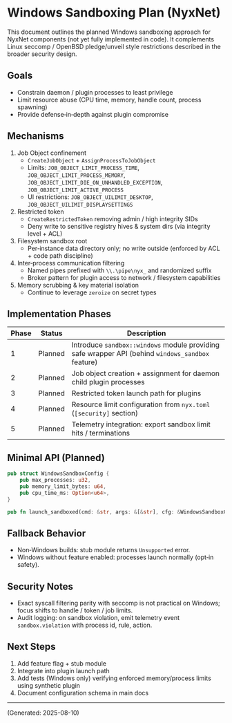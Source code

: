 # Windows Sandboxing Plan (NyxNet)

This document outlines the planned Windows sandboxing approach for NyxNet components (not yet fully implemented in code). It complements Linux seccomp / OpenBSD pledge/unveil style restrictions described in the broader security design.

## Goals
- Constrain daemon / plugin processes to least privilege
- Limit resource abuse (CPU time, memory, handle count, process spawning)
- Provide defense‑in‑depth against plugin compromise

## Mechanisms
1. Job Object confinement
   - `CreateJobObject` + `AssignProcessToJobObject`
   - Limits: `JOB_OBJECT_LIMIT_PROCESS_TIME`, `JOB_OBJECT_LIMIT_PROCESS_MEMORY`, `JOB_OBJECT_LIMIT_DIE_ON_UNHANDLED_EXCEPTION`, `JOB_OBJECT_LIMIT_ACTIVE_PROCESS`
   - UI restrictions: `JOB_OBJECT_UILIMIT_DESKTOP`, `JOB_OBJECT_UILIMIT_DISPLAYSETTINGS`
2. Restricted token
   - `CreateRestrictedToken` removing admin / high integrity SIDs
   - Deny write to sensitive registry hives & system dirs (via integrity level + ACL)
3. Filesystem sandbox root
   - Per‑instance data directory only; no write outside (enforced by ACL + code path discipline)
4. Inter‑process communication filtering
   - Named pipes prefixed with `\\.\pipe\nyx_` and randomized suffix
   - Broker pattern for plugin access to network / filesystem capabilities
5. Memory scrubbing & key material isolation
   - Continue to leverage `zeroize` on secret types

## Implementation Phases
| Phase | Status | Description |
|-------|--------|-------------|
| 1 | Planned | Introduce `sandbox::windows` module providing safe wrapper API (behind `windows_sandbox` feature) |
| 2 | Planned | Job object creation + assignment for daemon child plugin processes |
| 3 | Planned | Restricted token launch path for plugins |
| 4 | Planned | Resource limit configuration from `nyx.toml` (`[security]` section) |
| 5 | Planned | Telemetry integration: export sandbox limit hits / terminations |

## Minimal API (Planned)
```rust
pub struct WindowsSandboxConfig {
    pub max_processes: u32,
    pub memory_limit_bytes: u64,
    pub cpu_time_ms: Option<u64>,
}

pub fn launch_sandboxed(cmd: &str, args: &[&str], cfg: &WindowsSandboxConfig) -> anyhow::Result<ChildHandle> { /* windows only */ }
```

## Fallback Behavior
- Non‑Windows builds: stub module returns `Unsupported` error.
- Windows without feature enabled: processes launch normally (opt‑in safety).

## Security Notes
- Exact syscall filtering parity with seccomp is not practical on Windows; focus shifts to handle / token / job limits.
- Audit logging: on sandbox violation, emit telemetry event `sandbox.violation` with process id, rule, action.

## Next Steps
1. Add feature flag + stub module
2. Integrate into plugin launch path
3. Add tests (Windows only) verifying enforced memory/process limits using synthetic plugin
4. Document configuration schema in main docs

---
(Generated: 2025-08-10)
